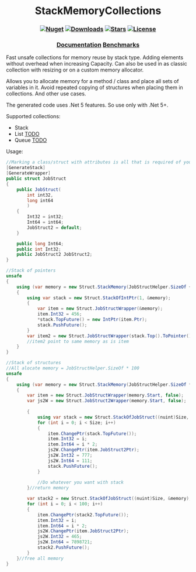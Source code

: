 <h1 align="center">
  <a>StackMemoryCollections</a>
</h1>

<h3 align="center">

  [![Nuget](https://img.shields.io/nuget/v/StackMemoryCollections?logo=StackMemoryCollections)](https://www.nuget.org/packages/StackMemoryCollections/)
  [![Downloads](https://img.shields.io/nuget/dt/StackMemoryCollections.svg)](https://www.nuget.org/packages/StackMemoryCollections/)
  [![Stars](https://img.shields.io/github/stars/SoftStoneDevelop/StackMemoryCollections?color=brightgreen)](https://github.com/SoftStoneDevelop/StackMemoryCollections/stargazers)
  [![License](https://img.shields.io/badge/license-MIT-blue.svg)](LICENSE)

</h3>

<h3 align="center">
  <a href="https://github.com/SoftStoneDevelop/StackMemoryCollections/blob/main/Documentation/Readme.md">Documentation</a>
  <a href="https://github.com/SoftStoneDevelop/StackMemoryCollections/blob/main/Benchmarks.md">Benchmarks</a>
</h3>

Fast unsafe collections for memory reuse by stack type. Adding elements without overhead when increasing Capacity. Can also be used in as classic collection with resizing or on a custom memory allocator.

Allows you to allocate memory for a method / class and place all sets of variables in it.
Avoid repeated copying of structures when placing them in collections.
And other use cases.

The generated code uses .Net 5 features. So use only with .Net 5+.

Supported collections:
- Stack
- List [TODO](https://github.com/SoftStoneDevelop/StackMemoryCollections/issues/1)
- Queue [TODO](https://github.com/SoftStoneDevelop/StackMemoryCollections/issues/2)

Usage:

```C#
//Marking a class/struct with attributes is all that is required of you.
[GenerateStack]
[GenerateWrapper]
public struct JobStruct
{
    public JobStruct(
        int int32,
        long int64
        )
    {
        Int32 = int32;
        Int64 = int64;
        JobStruct2 = default;
    }

    public long Int64;
    public int Int32;
    public JobStruct2 JobStruct2;
}

```

```C#
//Stack of pointers
unsafe
{
    using (var memory = new Struct.StackMemory(JobStructHelper.SizeOf + (nuint)sizeof(IntPtr)))
    {
        using var stack = new Struct.StackOfIntPtr(1, &memory);
        {
            var item = new Struct.JobStructWrapper(&memory);
            item.Int32 = 456;
            *stack.TopFuture() = new IntPtr(item.Ptr);
            stack.PushFuture();
        }
        var item2 = new Struct.JobStructWrapper(stack.Top().ToPointer());
        //item2 point to same memory as is item
    }
}
```

```C#
//Stack of structures
//All alocate memory = JobStructHelper.SizeOf * 100
unsafe
{
    using (var memory = new Struct.StackMemory(JobStructHelper.SizeOf * (nuint)100))//allocate memory
    {
        var item = new Struct.JobStructWrapper(memory.Start, false);
        var js2W = new Struct.JobStruct2Wrapper(memory.Start, false);
        
        {
            using var stack = new Struct.StackOfJobStruct((nuint)Size, &memory);//get memory
            for (int i = 0; i < Size; i++)
            {
                item.ChangePtr(stack.TopFuture());
                item.Int32 = i;
                item.Int64 = i * 2;
                js2W.ChangePtr(item.JobStruct2Ptr);
                js2W.Int32 = 777;
                js2W.Int64 = 111;
                stack.PushFuture();
            }
        
            //Do whatever you want with stack
        }//return memory

        var stack2 = new Struct.StackOfJobStruct((nuint)Size, &memory);//get memory
        for (int i = 0; i < 100; i++)
        {
            item.ChangePtr(stack2.TopFuture());
            item.Int32 = i;
            item.Int64 = i * 2;
            js2W.ChangePtr(item.JobStruct2Ptr);
            js2W.Int32 = 465;
            js2W.Int64 = 7898721;
            stack2.PushFuture();
        }
    }//free all memory
}

```
